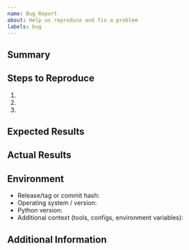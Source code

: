 ```yaml
---
name: Bug Report
about: Help us reproduce and fix a problem
labels: bug
---
```


## Summary

<!-- Describe the bug and its impact. -->

## Steps to Reproduce

1. <!-- Step one -->
2. <!-- Step two -->
3. <!-- ... -->

## Expected Results

<!-- What should have happened? -->

## Actual Results

<!-- What actually happened? Include logs, stack traces, or screenshots. -->

## Environment

- Release/tag or commit hash:
- Operating system / version:
- Python version:
- Additional context (tools, configs, environment variables):

## Additional Information

<!-- Any other details that might help diagnose the issue. -->
